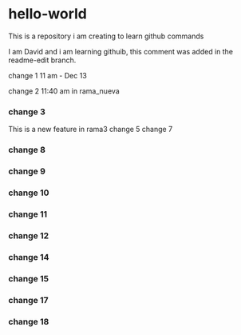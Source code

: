 # hello-world
This is a repository i am creating to learn github commands

I am David and i am learning githuib, this comment was added in the readme-edit branch.

change 1 11 am - Dec 13

change 2 11:40 am in rama_nueva

### change 3

This is a new feature in rama3
change 5
change 7

### change 8

### change 9
### change 10

### change 11

### change 12

### change 14

### change 15

### change 17

### change 18



